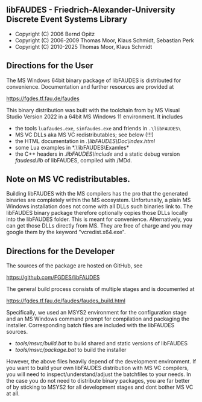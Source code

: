 
## libFAUDES - Friedrich-Alexander-University Discrete Event Systems Library

- Copyright (C) 2006 Bernd Opitz
- Copyright (C) 2006-2009 Thomas Moor, Klaus Schmidt, Sebastian Perk
- Copyright (C) 2010-2025 Thomas Moor, Klaus Schmidt


## Directions for the User

The MS Windows 64bit binary package of libFAUDES is distributed for
convenience. Documentation and further resources are provided at

https://fgdes.tf.fau.de/faudes

This binary distribution was built with the toolchain from by MS Visual Studio
Version 2022 in a 64bit MS Windows 11 environment. It includes

- the tools `luafaudes.exe`, `simfaudes.exe` and friends in `.\libFAUDES\`
- MS VC DLLs aka MS VC redistributables; see below (!!!)
- the HTML documentation in *.\libFAUDES\Doc\index.html*
- some Lua examples in *.\libFAUDES\Examles\*
- the C++ headers in *.libFAUDES\include* and a static debug version
  *faudesd.lib* of libFAUDES, compiled with /MDd. 


## Note on MS VC redistributables.

Building libFAUDES with the MS compilers has the pro that the generated binaries
are completely within the MS ecosystem. Unfortunally, a plain MS Windows installation
does not come with all DLLs such binaries link to. The libFAUDES binary package therefore
optionally copies those DLLs locally into the libFAUDES folder. This is meant for
convenience. Alternatively, you can get those DLLs directly from MS. They are free
of charge and you may google them by the keyword "vcredist.x64.exe".


## Directions for the Developer

The sources of the package are hosted on GitHub, see

https://github.com/FGDES/libFAUDES

The general build process consists of multiple stages and is documented at

https://fgdes.tf.fau.de/faudes/faudes_build.html

Specifically, we used an MSYS2 environment for the configuration stage and an
MS Windows command prompt for compilation and packaging the installer. Corresponding
batch files are included with the libFAUDES sources.

- *tools/msvc/build.bat* to build shared and static versions of libFAUDES
- *tools/msvc/package.bat* to build the installer

However, the above files heavily depend of the development environment. If you want
to build your own libFAUDES distribution with MS VC compilers, you will need to
inspect/understand/adjust the batchfiles to your needs. In the case you do
not need to distribute binary packages, you are far better of by sticking to MSYS2
for all development stages and dont bother MS VC at all.


 
